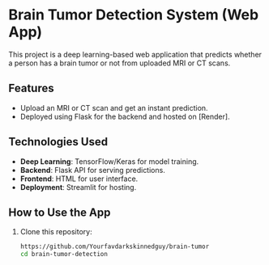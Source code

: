 # Brain Tumor Detection System (Web App)

This project is a deep learning-based web application that predicts whether a person has a brain tumor or not from uploaded MRI or CT scans. 

## Features
- Upload an MRI or CT scan and get an instant prediction.
- Deployed using Flask for the backend and hosted on [Render].

## Technologies Used
- **Deep Learning**: TensorFlow/Keras for model training.
- **Backend**: Flask API for serving predictions.
- **Frontend**: HTML for user interface.
- **Deployment**: Streamlit for hosting.

## How to Use the App
1. Clone this repository:  
   ```bash
   https://github.com/Yourfavdarkskinnedguy/brain-tumor
   cd brain-tumor-detection
